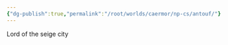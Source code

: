 ```yaml
---
{"dg-publish":true,"permalink":"/root/worlds/caermor/np-cs/antouf/"}
---
```


Lord of the seige city